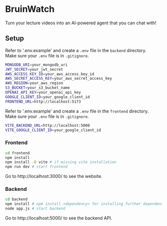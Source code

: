 # BruinWatch

Turn your lecture videos into an AI-powered agent that you can chat with!

## Setup

Refer to '.env.example' and create a `.env` file in the `backend` directory.
<br>
Make sure your `.env` file is in `.gitignore`.
```bash
MONGODB_URI=your_mongodb_uri
JWT_SECRET=your_jwt_secret
AWS_ACCESS_KEY_ID=your_aws_access_key_id
AWS_SECRET_ACCESS_KEY=your_aws_secret_access_key
AWS_REGION=your_aws_region
S3_BUCKET=your_s3_bucket_name
OPENAI_API_KEY=your_openai_api_key
GOOGLE_CLIENT_ID=your_google_client_id
FRONTEND_URL=http://localhost:5173
```

Refer to '.env.example' and create a `.env` file in the `frontend` directory.
<br>
Make sure your `.env` file is in `.gitignore`.
```bash
VITE_BACKEND_URL=http://localhost:5000
VITE_GOOGLE_CLIENT_ID=your_google_client_id
```

### Frontend

```bash
cd frontend
npm install
npm install -D vite # if missing vite installation
npm run dev # start frontend
```
Go to http://localhost:3000/ to see the website.

### Backend

```bash
cd backend
npm install # npm install <dependency> for installing further dependencies
node app.js # start backend
```
Go to http://localhost:5000/ to see the backend API.
